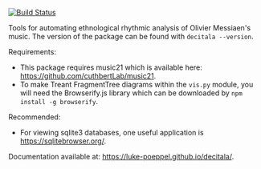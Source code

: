 [![Build Status](https://travis-ci.com/Luke-Poeppel/decitala.svg?token=YxpxoWhsVmQpyqxLyGf3&branch=master)](https://travis-ci.com/Luke-Poeppel/decitala)

Tools for automating ethnological rhythmic analysis of Olivier Messiaen's music. The version of the package
can be found with ``decitala --version``. 

Requirements: 
- This package requires music21 which is available here:  https://github.com/cuthbertLab/music21. 
- To make Treant FragmentTree diagrams within the ``vis.py`` module, you will need the Browserify.js library which can be downloaded by ``npm install -g browserify``. 

Recommended:
- For viewing sqlite3 databases, one useful application is https://sqlitebrowser.org/. 

Documentation available at: https://luke-poeppel.github.io/decitala/.